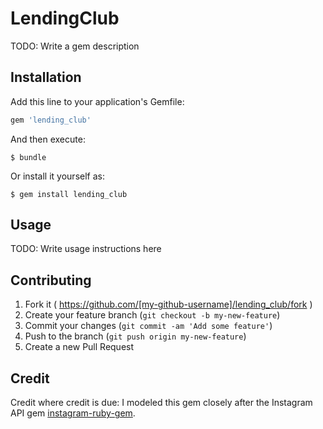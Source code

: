 # LendingClub

TODO: Write a gem description

## Installation

Add this line to your application's Gemfile:

```ruby
gem 'lending_club'
```

And then execute:

    $ bundle

Or install it yourself as:

    $ gem install lending_club

## Usage

TODO: Write usage instructions here

## Contributing

1. Fork it ( https://github.com/[my-github-username]/lending_club/fork )
2. Create your feature branch (`git checkout -b my-new-feature`)
3. Commit your changes (`git commit -am 'Add some feature'`)
4. Push to the branch (`git push origin my-new-feature`)
5. Create a new Pull Request

## Credit

Credit where credit is due:
I modeled this gem closely after the Instagram API gem [instagram-ruby-gem](https://github.com/Instagram/instagram-ruby-gem).
